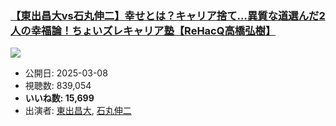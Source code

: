 ### [【東出昌大vs石丸伸二】幸せとは？キャリア捨て…異質な道選んだ2人の幸福論！ちょいズレキャリア塾【ReHacQ高橋弘樹】](https://www.youtube.com/watch?v=K-27iBFVXfo)
[![](https://img.youtube.com/vi/K-27iBFVXfo/sddefault.jpg)](https://www.youtube.com/watch?v=K-27iBFVXfo)
-   公開日: 2025-03-08
-   視聴数: 839,054
-   **いいね数: 15,699**
-   出演者: [東出昌大](/rehacq_fan/people/東出昌大 "wikilink"), [石丸伸二](/rehacq_fan/people/石丸伸二 "wikilink")
